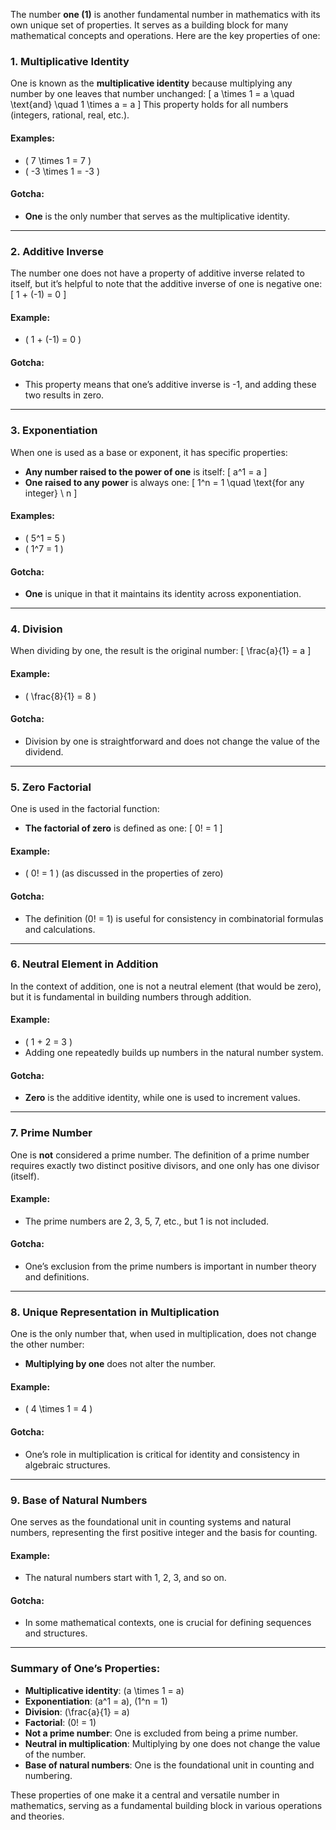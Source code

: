 The number **one (1)** is another fundamental number in mathematics with its own unique set of properties. It serves as a building block for many mathematical concepts and operations. Here are the key properties of one:

### 1. **Multiplicative Identity**
One is known as the **multiplicative identity** because multiplying any number by one leaves that number unchanged:
\[
a \times 1 = a \quad \text{and} \quad 1 \times a = a
\]
This property holds for all numbers (integers, rational, real, etc.).

#### Examples:
- \( 7 \times 1 = 7 \)
- \( -3 \times 1 = -3 \)

#### Gotcha:
- **One** is the only number that serves as the multiplicative identity.

---

### 2. **Additive Inverse**
The number one does not have a property of additive inverse related to itself, but it’s helpful to note that the additive inverse of one is negative one:
\[
1 + (-1) = 0
\]

#### Example:
- \( 1 + (-1) = 0 \)

#### Gotcha:
- This property means that one’s additive inverse is -1, and adding these two results in zero.

---

### 3. **Exponentiation**
When one is used as a base or exponent, it has specific properties:
- **Any number raised to the power of one** is itself:
  \[
  a^1 = a
  \]
- **One raised to any power** is always one:
  \[
  1^n = 1 \quad \text{for any integer} \ n
  \]

#### Examples:
- \( 5^1 = 5 \)
- \( 1^7 = 1 \)

#### Gotcha:
- **One** is unique in that it maintains its identity across exponentiation.

---

### 4. **Division**
When dividing by one, the result is the original number:
\[
\frac{a}{1} = a
\]

#### Example:
- \( \frac{8}{1} = 8 \)

#### Gotcha:
- Division by one is straightforward and does not change the value of the dividend.

---

### 5. **Zero Factorial**
One is used in the factorial function:
- **The factorial of zero** is defined as one:
  \[
  0! = 1
  \]
  
#### Example:
- \( 0! = 1 \) (as discussed in the properties of zero)

#### Gotcha:
- The definition \(0! = 1\) is useful for consistency in combinatorial formulas and calculations.

---

### 6. **Neutral Element in Addition**
In the context of addition, one is not a neutral element (that would be zero), but it is fundamental in building numbers through addition.

#### Example:
- \( 1 + 2 = 3 \)
- Adding one repeatedly builds up numbers in the natural number system.

#### Gotcha:
- **Zero** is the additive identity, while one is used to increment values.

---

### 7. **Prime Number**
One is **not** considered a prime number. The definition of a prime number requires exactly two distinct positive divisors, and one only has one divisor (itself).

#### Example:
- The prime numbers are 2, 3, 5, 7, etc., but 1 is not included.

#### Gotcha:
- One’s exclusion from the prime numbers is important in number theory and definitions.

---

### 8. **Unique Representation in Multiplication**
One is the only number that, when used in multiplication, does not change the other number:
- **Multiplying by one** does not alter the number.

#### Example:
- \( 4 \times 1 = 4 \)

#### Gotcha:
- One’s role in multiplication is critical for identity and consistency in algebraic structures.

---

### 9. **Base of Natural Numbers**
One serves as the foundational unit in counting systems and natural numbers, representing the first positive integer and the basis for counting.

#### Example:
- The natural numbers start with 1, 2, 3, and so on.

#### Gotcha:
- In some mathematical contexts, one is crucial for defining sequences and structures.

---

### Summary of One’s Properties:
- **Multiplicative identity**: \(a \times 1 = a\)
- **Exponentiation**: \(a^1 = a\), \(1^n = 1\)
- **Division**: \(\frac{a}{1} = a\)
- **Factorial**: \(0! = 1\)
- **Not a prime number**: One is excluded from being a prime number.
- **Neutral in multiplication**: Multiplying by one does not change the value of the number.
- **Base of natural numbers**: One is the foundational unit in counting and numbering.

These properties of one make it a central and versatile number in mathematics, serving as a fundamental building block in various operations and theories.